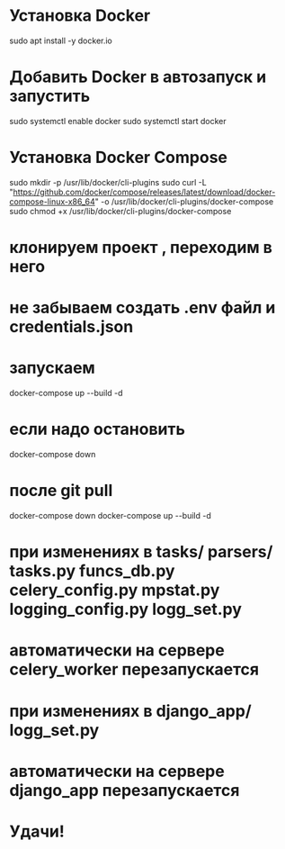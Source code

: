 # Установка Docker
sudo apt install -y docker.io

# Добавить Docker в автозапуск и запустить
sudo systemctl enable docker
sudo systemctl start docker

# Установка Docker Compose
sudo mkdir -p /usr/lib/docker/cli-plugins
sudo curl -L "https://github.com/docker/compose/releases/latest/download/docker-compose-linux-x86_64" -o /usr/lib/docker/cli-plugins/docker-compose
sudo chmod +x /usr/lib/docker/cli-plugins/docker-compose


# клонируем проект , переходим в него
# не забываем создать .env файл и credentials.json

# запускаем
docker-compose up --build -d

# если надо остановить
docker-compose down

# после git pull
docker-compose down
docker-compose up --build -d

# при изменениях в tasks/ parsers/ tasks.py funcs_db.py celery_config.py mpstat.py logging_config.py logg_set.py
# автоматически на сервере celery_worker перезапускается

# при изменениях в django_app/ logg_set.py
# автоматически на сервере django_app перезапускается

# Удачи!